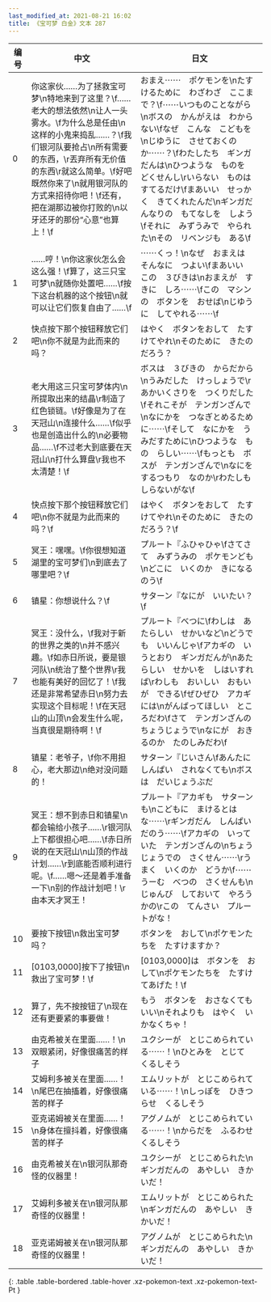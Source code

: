 ```yaml
---
last_modified_at: 2021-08-21 16:02
title: 《宝可梦 白金》文本 287
---
```

| 编号 | 中文 | 日文 |
| ---- | ---- | ---- |
| 0 | 你这家伙……为了拯救宝可梦\n特地来到了这里？\f……老大的想法依然\n让人一头雾水。\f为什么总是任由\n这样的小鬼来捣乱……？\f我们银河队要抢占\n所有需要的东西，\r丟弃所有无价值的东西\r就这么简单。\f好吧　既然你来了\n就用银河队的方式来招待你吧！\f还有，把在湖那边被你打败的\n以牙还牙的那份“心意”也算上！\f | おまえ⋯⋯　ポケモンを\nたすけるために　わざわざ　ここまで？\f⋯⋯いつものことながら\nボスの　かんがえは　わからない\fなぜ　こんな　こどもを\nじゆうに　させておくのか⋯⋯？\fわたしたち　ギンガだんは\nひつような　ものを　どくせんし\rいらない　ものは　すてるだけ\fまあいい　せっかく　きてくれたんだ\nギンガだんなりの　もてなしを　しよう\fそれに　みずうみで　やられた\nその　リベンジも　ある\f |
| 1 | ……哼！\n你这家伙怎么会这么强！\f算了，这三只宝可梦\n就随你处置吧……\f按下这台机器的这个按钮\n就可以让它们恢复自由了……\f | ⋯⋯くっ！\nなぜ　おまえは　そんなに　つよい\fまあいい　この　３びきは\nおまえが　すきに　しろ⋯⋯\fこの　マシンの　ボタンを　おせば\nじゆうに　してやれる⋯⋯\f |
| 2 | 快点按下那个按钮释放它们吧\n你不就是为此而来的吗？ | はやく　ボタンをおして　たすけてやれ\nそのために　きたのだろう？ |
| 3 | 老大用这三只宝可梦体内\n所提取出来的结晶\r制造了红色锁链。\f好像是为了在天冠山\n连接什么……\f似乎也是创造出什么的\n必要物品……\f不过老大到底要在天冠山\n打什么算盘\r我也不太清楚！\f | ボスは　３びきの　からだから\nうみだした　けっしょうで\rあかいくさりを　つくりだした\fそれこそが　テンガンざんで\nなにかを　つなぎとめるために⋯⋯\fそして　なにかを　うみだすために\nひつような　もの　らしい⋯⋯\fもっとも　ボスが　テンガンざんで\nなにを　するつもり　なのか\rわたしも　しらないがな\f |
| 4 | 快点按下那个按钮释放它们吧\n你不就是为此而来的吗？\f | はやく　ボタンをおして　たすけてやれ\nそのために　きたのだろう？\f |
| 5 | 冥王：嘿嘿。\f你很想知道湖里的宝可梦们\n到底去了哪里吧？\f | プルート『ふひゃひゃ\fさてさて　みずうみの　ポケモンども\nどこに　いくのか　きになるのう\f |
| 6 | 镇星：你想说什么？\f | サターン『なにが　いいたい？\f |
| 7 | 冥王：没什么，\f我对于新的世界之类的\n并不感兴趣。\f如赤日所说，要是银河队\n统治了整个世界\r我也能有美好的回忆了！\f我还是非常希望赤日\n努力去实现这个目标呢！\f在天冠山的山顶\n会发生什么呢，当真很是期待啊！\f | プルート『べつに\fわしは　あたらしい　せかいなど\nどうでも　いいんじゃ\fアカギの　いうとおり　ギンガだんが\nあたらしい　せかいを　しはいすれば\rわしも　おいしい　おもいが　できる\fぜひぜひ　アカギには\nがんばってほしい　ところだわ\fさて　テンガンざんの　ちょうじょうで\nなにが　おきるのか　たのしみだわ\f |
| 8 | 镇星：老爷子，\f你不用担心，老大那边\n绝对没问题的！ | サターン『じいさん\fあんたに　しんぱい　されなくても\nボスは　だいじょうぶだ |
| 9 | 冥王：想不到赤日和镇星\n都会输给小孩子……\r银河队上下都很担心吧……\f赤日所说的在天冠山\n山顶的作战计划……\r到底能否顺利进行呢。\f……嗯～还是着手准备一下\n别的作战计划吧！\r由本天才冥王！ | プルート『アカギも　サターンも\nこどもに　まけるとはな⋯⋯\rギンガだん　しんぱい　だのう⋯⋯\fアカギの　いっていた　テンガンざんの\nちょうじょうでの　さくせん⋯⋯\rうまく　いくのか　どうか\f⋯⋯うーむ　べつの　さくせんも\nじゅんび　しておいて　やろうかの\rこの　てんさい　プルートがな！ |
| 10 | 要按下按钮\n救出宝可梦吗？ | ボタンを　おして\nポケモンたちを　たすけますか？ |
| 11 | [0103,0000]按下了按钮\n救出了宝可梦！\f | [0103,0000]は　ボタンを　おして\nポケモンたちを　たすけてあげた！\f |
| 12 | 算了，先不按按钮了\n现在还有更要紧的事要做！ | もう　ボタンを　おさなくてもいい\nそれよりも　はやく　いかなくちゃ！ |
| 13 | 由克希被关在里面……！\n双眼紧闭，好像很痛苦的样子 | ユクシーが　とじこめられている⋯⋯！\nひとみを　とじて　くるしそう |
| 14 | 艾姆利多被关在里面……！\n尾巴在抽搐着，好像很痛苦的样子 | エムリットが　とじこめられている⋯⋯！\nしっぽを　ひきつらせ　くるしそう |
| 15 | 亚克诺姆被关在里面……！\n身体在擅抖着，好像很痛苦的样子 | アグノムが　とじこめられている⋯⋯！\nからだを　ふるわせ　くるしそう |
| 16 | 由克希被关在\n银河队那奇怪的仪器里！ | ユクシーが　とじこめられた\nギンガだんの　あやしい　きかいだ！ |
| 17 | 艾姆利多被关在\n银河队那奇怪的仪器里！ | エムリットが　とじこめられた\nギンガだんの　あやしい　きかいだ！ |
| 18 | 亚克诺姆被关在\n银河队那奇怪的仪器里！ | アグノムが　とじこめられた\nギンガだんの　あやしい　きかいだ！ |
{: .table .table-bordered .table-hover .xz-pokemon-text .xz-pokemon-text-Pt }